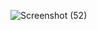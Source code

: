 ![Screenshot (52)](https://user-images.githubusercontent.com/97155964/161415101-b2b97cf4-3c5f-456e-97fa-1ab9ecfee903.png)




